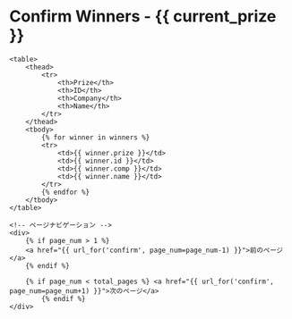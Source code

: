 <!DOCTYPE html>
<html lang="ja">

<head>
    <meta charset="UTF-8">
    <meta name="viewport" content="width=device-width, initial-scale=1.0">
    <title>Confirm Winners - {{ current_prize }}</title>
</head>

<body>
    <h1>Confirm Winners - {{ current_prize }}</h1>

    <table>
        <thead>
            <tr>
                <th>Prize</th>
                <th>ID</th>
                <th>Company</th>
                <th>Name</th>
            </tr>
        </thead>
        <tbody>
            {% for winner in winners %}
            <tr>
                <td>{{ winner.prize }}</td>
                <td>{{ winner.id }}</td>
                <td>{{ winner.comp }}</td>
                <td>{{ winner.name }}</td>
            </tr>
            {% endfor %}
        </tbody>
    </table>

    <!-- ページナビゲーション -->
    <div>
        {% if page_num > 1 %}
        <a href="{{ url_for('confirm', page_num=page_num-1) }}">前のページ</a>
        {% endif %}

        {% if page_num < total_pages %} <a href="{{ url_for('confirm', page_num=page_num+1) }}">次のページ</a>
            {% endif %}
    </div>
</body>

</html>